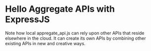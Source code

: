 
# Hello Aggregate APIs with ExpressJS

Note how local appregate_api.js can rely upon other APIs that reside elsewhere
in the cloud.  It can create its own APIs by combining other existing
APIs in new and creative ways.
